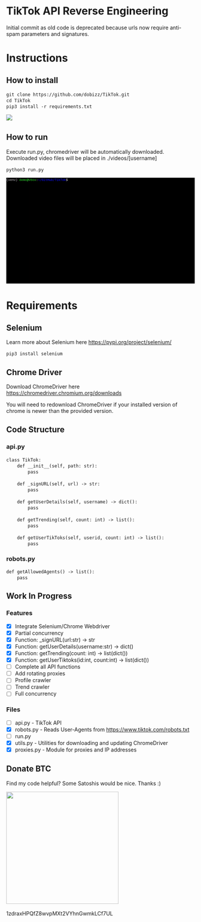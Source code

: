 # TikTok API Reverse Engineering
Initial commit as old code is deprecated because urls now require anti-spam parameters and signatures.

# Instructions

## How to install
```
git clone https://github.com/dobizz/TikTok.git
cd TikTok
pip3 install -r requirements.txt
```
![](images/example_installation.gif)

## How to run
Execute run.py, chromedriver will be automatically downloaded.
Downloaded video files will be placed in ./videos/[username]
```
python3 run.py
```
![](images/example_run.gif)

# Requirements
## Selenium
Learn more about Selenium here https://pypi.org/project/selenium/
```
pip3 install selenium
```

## Chrome Driver
Download ChromeDriver here https://chromedriver.chromium.org/downloads

You will need to redownload ChromeDriver if your installed version of chrome is newer than the provided version.
## Code Structure
### api.py
```
class TikTok:
    def __init__(self, path: str):
        pass
        
    def _signURL(self, url) -> str:
        pass
        
    def getUserDetails(self, username) -> dict():
        pass
    
    def getTrending(self, count: int) -> list(): 
        pass
        
    def getUserTikToks(self, userid, count: int) -> list():
        pass
```

### robots.py
```
def getAllowedAgents() -> list():
    pass
```

## Work In Progress
### Features
- [x] Integrate Selenium/Chrome Webdriver
- [x] Partial concurrency
- [x] Function: _signURL(url:str) -> str
- [x] Function: getUserDetails(username:str) -> dict()
- [x] Function: getTrending(count: int) -> list(dict())
- [x] Function: getUserTiktoks(id:int, count:int) -> list(dict())
- [ ] Complete all API functions
- [ ] Add rotating proxies
- [ ] Profile crawler
- [ ] Trend crawler
- [ ] Full concurrency

### Files
- [ ] api.py - TikTok API
- [x] robots.py - Reads User-Agents from https://www.tiktok.com/robots.txt
- [ ] run.py
- [x] utils.py - Utilities for downloading and updating ChromeDriver
- [x] proxies.py - Module for proxies and IP addresses

## Donate BTC
Find my code helpful? Some Satoshis would be nice. Thanks :)
<p align="left">
<img width="300" height="300" src="https://i.imgur.com/PhC1zJG.png">
</p>
1zdraxHPQfZ8wvpMXt2VYhnGwmkLCf7UL
